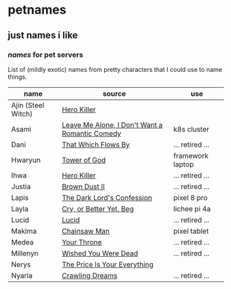 # petnames

## just names i like

### _names_ for pet servers

List of (mildly exotic) names from pretty characters
that I could use to name things.

| name               | source                                                  | use              |
| ------------------ | ------------------------------------------------------- | ---------------- |
| Ajin (Steel Witch) | [Hero Killer][ihwa]                                     |                  |
| Asami              | [Leave Me Alone, I Don't Want a Romantic Comedy][asami] | k8s cluster      |
| Dani               | [That Which Flows By][dani]                             | ... retired ...  |
| Hwaryun            | [Tower of God][hwaryun]                                 | framework laptop |
| Ihwa               | [Hero Killer][ihwa]                                     | ... retired ...  |
| Justia             | [Brown Dust II][justia]                                 | ... retired ...  |
| Lapis              | [The Dark Lord's Confession][lapis]                     | pixel 8 pro      |
| Layla              | [Cry, or Better Yet, Beg][layla]                        | lichee pi 4a     |
| Lucid              | [Lucid][lucid]                                          | ... retired ...  |
| Makima             | [Chainsaw Man][makima]                                  | pixel tablet     |
| Medea              | [Your Throne][medea]                                    | ... retired ...  |
| Millenyn           | [Wished You Were Dead][millenyn]                        | ... retired ...  |
| Nerys              | [The Price Is Your Everything][nerys]                   |                  |
| Nyarla             | [Crawling Dreams][nyarla]                               | ... retired ...  |

[asami]: https://www.webtoons.com/en/canvas/leave-me-alone-i-dont-want-a-romantic-comedy/list?title_no=506168
[dani]: https://www.webtoons.com/en/historical/that-which-flows-by/list?title_no=5419
[hwaryun]: https://www.webtoons.com/en/fantasy/tower-of-god/list?title_no=95
[ihwa]: https://www.webtoons.com/en/action/hero-killer/list?title_no=2745
[justia]: https://www.browndust2.com/en-us/
[lapis]: https://www.webtoons.com/en/fantasy/the-dark-lords-confession/list?title_no=4464
[layla]: https://www.webtoons.com/en/drama/cry-or-better-yet-beg/list?title_no=5815
[lucid]: https://www.webtoons.com/en/canvas/lucid/list?title_no=250209
[makima]: https://myanimelist.net/anime/44511/Chainsaw_Man
[medea]: https://www.webtoons.com/en/fantasy/your-throne/list?title_no=2009
[millenyn]: https://www.webtoons.com/en/drama/wished-you-were-dead/list?title_no=3591
[nerys]: https://www.webtoons.com/en/drama/the-price-is-your-everything/list?title_no=6054
[nyarla]: https://www.webtoons.com/en/canvas/crawling-dreams/list?title_no=141539
